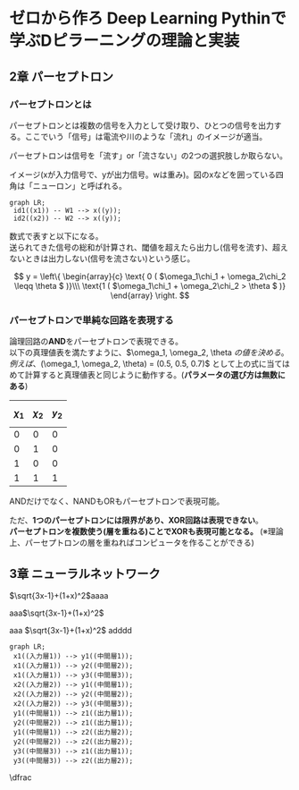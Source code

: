 # ゼロから作ろ Deep Learning Pythinで学ぶDピラーニングの理論と実装

## 2章 パーセプトロン

### パーセプトロンとは
パーセプトロンとは複数の信号を入力として受け取り、ひとつの信号を出力する。ここでいう「信号」は電流や川のような「流れ」のイメージが適当。

パーセプトロンは信号を「流す」or「流さない」の2つの選択肢しか取らない。

イメージ(xが入力信号で、yが出力信号。wは重み)。図のxなどを囲っている四角は「ニューロン」と呼ばれる。
```mermaid
graph LR;
 id1((x1)) -- W1 --> x((y));
 id2((x2)) -- W2 --> x((y));
```



数式で表すと以下になる。<br>
送られてきた信号の総和が計算され、閾値を超えたら出力し(信号を流す)、超えないときは出力しない(信号を流さない)という感じ。

$$
y =
\left\{
  \begin{array}{c}
    \text{ 0 ( $\omega_1\chi_1 + \omega_2\chi_2 \leqq \theta $ )}\\\
    \text{1 ( $\omega_1\chi_1 + \omega_2\chi_2 > \theta $ )}
  \end{array}
\right.
$$





### パーセプトロンで単純な回路を表現する
論理回路の**AND**をパーセプトロンで表現できる。<br>
以下の真理値表を満たすように、$\omega_1, \omega_2, \theta $の値を決める。例えば、$(\omega_1, \omega_2, \theta) = (0.5, 0.5, 0.7)$ として上の式に当てはめて計算すると真理値表と同じように動作する。(**パラメータの選び方は無数にある**)


| $$\chi_1$$ | $$\chi_2$$ | $$y_2$$ |
| ------------- | ------------- | --- |
|0  | 0 | 0 |
| 0  | 1 | 0 |
| 1  | 0 | 0 |
| 1  | 1 | 1 |


ANDだけでなく、NANDもORもパーセプトロンで表現可能。

ただ、**1つのパーセプトロンには限界があり、XOR回路は表現できない**。<br>
**パーセプトロンを複数使う(層を重ねる)ことでXORも表現可能となる。**
(※理論上、パーセプトロンの層を重ねればコンピュータを作ることができる)

## 3章 ニューラルネットワーク

$\sqrt{3x-1}+(1+x)^2$aaaa

aaa$\sqrt{3x-1}+(1+x)^2$

aaa $\sqrt{3x-1}+(1+x)^2$ adddd

```mermaid
graph LR;
 x1((入力層1)) --> y1((中間層1));
 x1((入力層1)) --> y2((中間層2));
 x1((入力層1)) --> y3((中間層3));
 x2((入力層2)) --> y1((中間層1));
 x2((入力層2)) --> y2((中間層2));
 x2((入力層2)) --> y3((中間層3));
 y1((中間層1)) --> z1((出力層1));
 y2((中間層2)) --> z1((出力層1));
 y1((中間層1)) --> z2((出力層2));
 y2((中間層2)) --> z2((出力層2));
 y3((中間層3)) --> z1((出力層1));
 y3((中間層3)) --> z2((出力層2));
```

\dfrac

